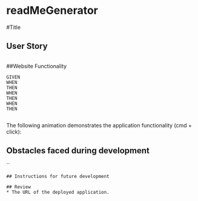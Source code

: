 # readMeGenerator
#Title

 

## User Story

```
```

##Website Functionality

```
GIVEN 
WHEN
THEN
WHEN
THEN
WHEN
THEN


```
The following animation demonstrates the application functionality (cmd + click):

## Obstacles faced during development
``

```
## Instructions for future development
```

```
## Review
* The URL of the deployed application.
                         